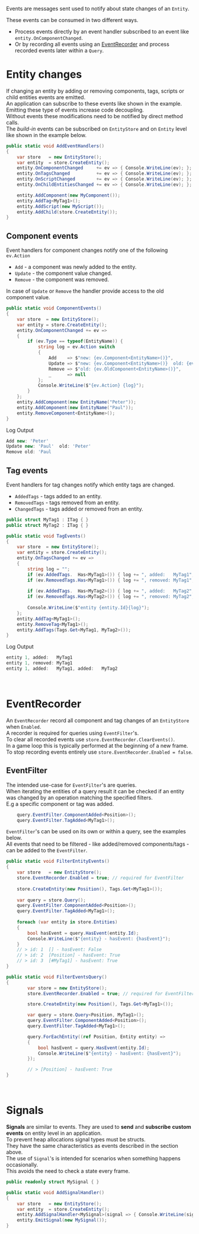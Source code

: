 Events are messages sent used to notify about state changes of an `Entity`.

These events can be consumed in two different ways.
- Process events directly by an event handler subscribed to an event like `entity.OnComponentChanged`.
- Or by recording all events using an [EventRecorder](#eventrecorder) and process recorded events later within a `Query`.

# Entity changes

If changing an entity by adding or removing components, tags, scripts or child entities events are emitted.  
An application can subscribe to these events like shown in the example.  
Emitting these type of events increase code decoupling.  
Without events these modifications need to be notified by direct method calls.  
The *build-in* events can be subscribed on `EntityStore` and on `Entity` level like shown in the example below.  

```csharp
public static void AddEventHandlers()
{
    var store   = new EntityStore();
    var entity  = store.CreateEntity();
    entity.OnComponentChanged     += ev => { Console.WriteLine(ev); }; // > entity: 1 - event > Add Component: [MyComponent]
    entity.OnTagsChanged          += ev => { Console.WriteLine(ev); }; // > entity: 1 - event > Add Tags: [#MyTag1]
    entity.OnScriptChanged        += ev => { Console.WriteLine(ev); }; // > entity: 1 - event > Add Script: [*MyScript]
    entity.OnChildEntitiesChanged += ev => { Console.WriteLine(ev); }; // > entity: 1 - event > Add Child[0] = 2

    entity.AddComponent(new MyComponent());
    entity.AddTag<MyTag1>();
    entity.AddScript(new MyScript());
    entity.AddChild(store.CreateEntity());
}
```

## Component events

Event handlers for component changes notify one of the following `ev.Action`
- `Add` - a component was newly added to the entity.
- `Update` - the component value changed.
- `Remove` - the component was removed.

In case of `Update` or `Remove` the handler provide access to the old component value.

```csharp
public static void ComponentEvents()
{
    var store  = new EntityStore();
    var entity = store.CreateEntity();
    entity.OnComponentChanged += ev =>
    {
        if (ev.Type == typeof(EntityName)) {
            string log = ev.Action switch
            {
                Add    => $"new: {ev.Component<EntityName>()}",
                Update => $"new: {ev.Component<EntityName>()}  old: {ev.OldComponent<EntityName>()}",
                Remove => $"old: {ev.OldComponent<EntityName>()}",
                _      => null
            };
            Console.WriteLine($"{ev.Action} {log}");
        }
    };
    entity.AddComponent(new EntityName("Peter"));
    entity.AddComponent(new EntityName("Paul"));
    entity.RemoveComponent<EntityName>();
}
```

Log Output 
```js
Add new: 'Peter'
Update new: 'Paul'  old: 'Peter'
Remove old: 'Paul
```

## Tag events

Event handlers for tag changes notify which entity tags are changed.
- `AddedTags` - tags added to an entity.
- `RemovedTags` - tags removed from an entity.
- `ChangedTags` - tags added or removed from an entity.

```csharp
public struct MyTag1 : ITag { }
public struct MyTag2 : ITag { }

public static void TagEvents()
{
    var store  = new EntityStore();
    var entity = store.CreateEntity();
    entity.OnTagsChanged += ev =>
    {
        string log = "";
        if (ev.AddedTags.  Has<MyTag1>()) { log += ", added:   MyTag1"; }
        if (ev.RemovedTags.Has<MyTag1>()) { log += ", removed: MyTag1"; }
        
        if (ev.AddedTags.  Has<MyTag2>()) { log += ", added:   MyTag2"; }
        if (ev.RemovedTags.Has<MyTag2>()) { log += ", removed: MyTag2"; }
        
        Console.WriteLine($"entity {entity.Id}{log}");
    };
    entity.AddTag<MyTag1>();
    entity.RemoveTag<MyTag1>();
    entity.AddTags(Tags.Get<MyTag1, MyTag2>());
}
```

Log Output 
```js
entity 1, added:   MyTag1
entity 1, removed: MyTag1
entity 1, added:   MyTag1, added:   MyTag2
```
<br/>


# EventRecorder

An `EventRecorder` record all component and tag changes of an `EntityStore` when `Enabled`.  
A recorder is required for queries using `EventFilter`'s.  
To clear all recorded events use `store.EventRecorder.ClearEvents()`.  
In a game loop this is typically performed at the beginning of a new frame.  
To stop recording events entirely use `store.EventRecorder.Enabled = false`.

## EventFilter

The intended use-case for `EventFilter`'s are queries.  
When iterating the entities of a query result it can be checked if an entity was changed by an operation matching the specified filters.  
E.g a specific component or tag was added.
```cs
    query.EventFilter.ComponentAdded<Position>();
    query.EventFilter.TagAdded<MyTag1>();
```

`EventFilter`'s can be used on its own or within a query, see the examples below.  
All events that need to be filtered - like added/removed components/tags - can be added to the `EventFilter`.  

```csharp
public static void FilterEntityEvents()
{
    var store   = new EntityStore();
    store.EventRecorder.Enabled = true; // required for EventFilter
    
    store.CreateEntity(new Position(), Tags.Get<MyTag1>());
    
    var query = store.Query();
    query.EventFilter.ComponentAdded<Position>();
    query.EventFilter.TagAdded<MyTag1>();
    
    foreach (var entity in store.Entities)
    {
        bool hasEvent = query.HasEvent(entity.Id);
        Console.WriteLine($"{entity} - hasEvent: {hasEvent}");
    }
    // > id: 1  [] - hasEvent: False
    // > id: 2  [Position] - hasEvent: True
    // > id: 3  [#MyTag1] - hasEvent: True
}
```

```csharp
public static void FilterEventsQuery()
{
        var store = new EntityStore();
        store.EventRecorder.Enabled = true; // required for EventFilter

        store.CreateEntity(new Position(), Tags.Get<MyTag1>());

        var query = store.Query<Position, MyTag1>();
        query.EventFilter.ComponentAdded<Position>();
        query.EventFilter.TagAdded<MyTag1>();

        query.ForEachEntity((ref Position, Entity entity) =>
        {
            bool hasEvent = query.HasEvent(entity.Id);
            Console.WriteLine($"{entity} - hasEvent: {hasEvent}");
        });

        // > [Position] - hasEvent: True
}
```

<br/>


# Signals

**Signals** are similar to events. They are used to **send** and **subscribe** **custom events** on entity level in an application.  
To prevent heap allocations signal types must be structs.  
They have the same characteristics as events described in the section above.  
The use of `Signal`'s is intended for scenarios when something happens occasionally.  
This avoids the need to check a state every frame.

```csharp
public readonly struct MySignal { } 

public static void AddSignalHandler()
{
    var store   = new EntityStore();
    var entity  = store.CreateEntity();
    entity.AddSignalHandler<MySignal>(signal => { Console.WriteLine(signal); }); // > entity: 1 - signal > MySignal    
    entity.EmitSignal(new MySignal());
}
```
<br/>

